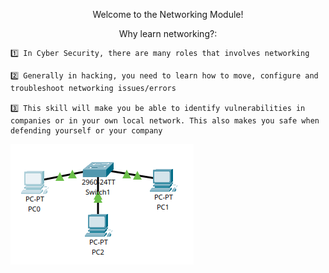 <div>
  <p align="center">
    Welcome to the Networking Module!
  </p>
  <p align="center">
    Why learn networking?:
    
    1️⃣ In Cyber Security, there are many roles that involves networking

    2️⃣ Generally in hacking, you need to learn how to move, configure and troubleshoot networking issues/errors

    3️⃣ This skill will make you be able to identify vulnerabilities in companies or in your own local network. This also makes you safe when defending yourself or your company
  </p>
  
</div>

![This is the ](image.png)
